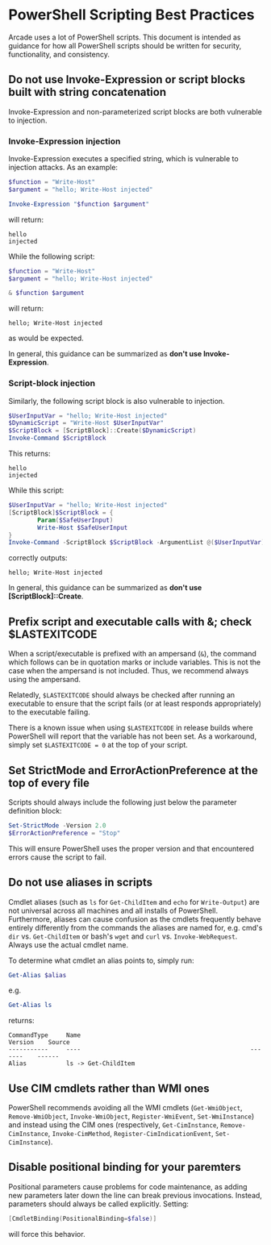 # PowerShell Scripting Best Practices

Arcade uses a lot of PowerShell scripts. This document is intended as guidance for how all PowerShell scripts should be written for security, functionality, and consistency.

## Do not use Invoke-Expression or script blocks built with string concatenation

Invoke-Expression and non-parameterized script blocks are both vulnerable to injection.

### Invoke-Expression injection

Invoke-Expression executes a specified string, which is vulnerable to injection attacks. As an example:

```powershell
$function = "Write-Host"
$argument = "hello; Write-Host injected"

Invoke-Expression "$function $argument"
```

will return:

```console
hello
injected
```

While the following script:

```powershell
$function = "Write-Host"
$argument = "hello; Write-Host injected"

& $function $argument
```

will return:

```console
hello; Write-Host injected
```

as would be expected.

In general, this guidance can be summarized as **don't use Invoke-Expression**.

### Script-block injection

Similarly, the following script block is also vulnerable to injection.

```powershell
$UserInputVar = "hello; Write-Host injected"
$DynamicScript = "Write-Host $UserInputVar"
$ScriptBlock = [ScriptBlock]::Create($DynamicScript)
Invoke-Command $ScriptBlock
```

This returns:

```console
hello
injected
```

While this script:

```powershell
$UserInputVar = "hello; Write-Host injected"
[ScriptBlock]$ScriptBlock = {
        Param($SafeUserInput)
        Write-Host $SafeUserInput
}
Invoke-Command -ScriptBlock $ScriptBlock -ArgumentList @($UserInputVar)
```

correctly outputs:

```console
hello; Write-Host injected
```

In general, this guidance can be summarized as **don't use [ScriptBlock]::Create**.

## Prefix script and executable calls with &; check $LASTEXITCODE

When a script/executable is prefixed with an ampersand (`&`), the command which follows can be in quotation marks or include variables. This is not the case when the ampersand is not included. Thus, we recommend always using the ampersand.

Relatedly, `$LASTEXITCODE` should always be checked after running an executable to ensure that the script fails (or at least responds appropriately) to the executable failing.

There is a known issue when using `$LASTEXITCODE` in release builds where PowerShell will report that the variable has not been set. As a workaround, simply set `$LASTEXITCODE = 0` at the top of your script.

## Set StrictMode and ErrorActionPreference at the top of every file

Scripts should always include the following just below the parameter definition block:

```powershell
Set-StrictMode -Version 2.0
$ErrorActionPreference = "Stop"
```

This will ensure PowerShell uses the proper version and that encountered errors cause the script to fail.

## Do not use aliases in scripts

Cmdlet aliases (such as `ls` for `Get-ChildItem` and `echo` for `Write-Output`) are not universal across all machines and all installs of PowerShell. Furthermore, aliases can cause confusion as the cmdlets frequently behave entirely differently from the commands the aliases are named for, e.g. cmd's `dir` vs. `Get-ChildItem` or bash's `wget` and `curl` vs. `Invoke-WebRequest`. Always use the actual cmdlet name.

To determine what cmdlet an alias points to, simply run:

```powershell
Get-Alias $alias
```

e.g.

```powershell
Get-Alias ls
```

returns:

```console
CommandType     Name                                               Version    Source
-----------     ----                                               -------    ------
Alias           ls -> Get-ChildItem
```

## Use CIM cmdlets rather than WMI ones

PowerShell recommends avoiding all the WMI cmdlets (`Get-WmiObject`, `Remove-WmiObject`, `Invoke-WmiObject`, `Register-WmiEvent`, `Set-WmiInstance`) and instead using the CIM ones (respectively, `Get-CimInstance`, `Remove-CimInstance`, `Invoke-CimMethod`, `Register-CimIndicationEvent`, `Set-CimInstance`).

## Disable positional binding for your paremters

Positional parameters cause problems for code maintenance, as adding new parameters later down the line can break previous invocations. Instead, parameters should always be called explicitly. Setting:

```powershell
[CmdletBinding(PositionalBinding=$false)]
```

will force this behavior.